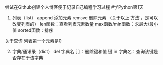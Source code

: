 尝试在Github创建个人博客便于记录自己编程学习过程
#学Python第1天

1. 列表（list）
append 添加元素
remove 删除元素
（关于以上‘方法’，是可以改变列表的）
len函数：查看列表元素数量
max函数/min函数：求最大/最小值
sorted函数：排序

关于查询
列表第一个元素是0

2. 字典/通讯录（dict）
del 字典名 [ ] ：删除键和值
键 in 字典名：查询该键是否存在于该字典
